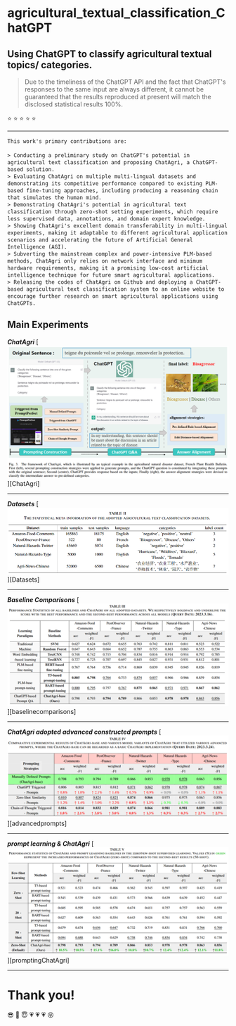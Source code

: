 # agricultural_textual_classification_ChatGPT
## Using ChatGPT to classify agricultural textual topics/ categories.

> Due to the timeliness of the ChatGPT API and the fact that ChatGPT's responses to the same input are always different, it cannot be guaranteed that the results reproduced at present will match the disclosed statistical results 100%.

:star: :star: :star: :star: :star:
***

```angular2html
This work's primary contributions are:

> Conducting a preliminary study on ChatGPT's potential in agricultural text classification and proposing ChatAgri, a ChatGPT-based solution.
> Evaluating ChatAgri on multiple multi-lingual datasets and demonstrating its competitive performance compared to existing PLM-based fine-tuning approaches, including producing a reasoning chain that simulates the human mind.
> Demonstrating ChatAgri's potential in agricultural text classification through zero-shot setting experiments, which require less supervised data, annotations, and domain expert knowledge.
> Showing ChatAgri's excellent domain transferability in multi-lingual experiments, making it adaptable to different agricultural application scenarios and accelerating the future of Artificial General Intelligence (AGI).
> Subverting the mainstream complex and power-intensive PLM-based methods, ChatAgri only relies on network interface and minimum hardware requirements, making it a promising low-cost artificial intelligence technique for future smart agricultural applications.
> Releasing the codes of ChatAgri on Github and deploying a ChatGPT-based agricultural text classification system to an online website to encourage further research on smart agricultural applications using ChatGPTs.
```

## Main Experiments

***ChatAgri*** 
[![](/assets/ChatAgri.PNG "ChatAgri")][ChatAgri]
***

***Datasets*** 
[![](/assets/datasets.PNG "ChatAgri")][Datasets]
***

***Baseline Comparisons*** 
[![](/assets/comparisons.PNG "ChatAgri")][baselinecomparisons]
***

***ChatAgri adopted advanced constructed prompts*** 
[![](/assets/advancedprompts.PNG "ChatAgri")][advancedprompts]
***

***prompt learning & ChatAgri*** 
[![](/assets/promptlearn.PNG "ChatAgri")][promptingChatAgri]
***

# Thank you!

:sunglasses: :pray: :innocent: :heartpulse: :heartpulse: :heartpulse: 	:stuck_out_tongue_closed_eyes: